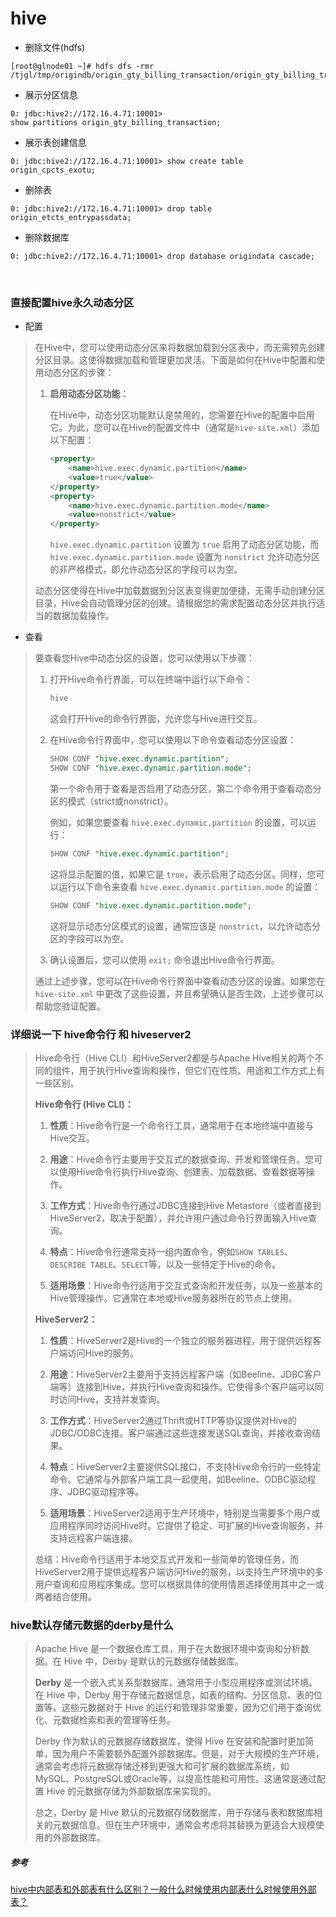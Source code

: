 # hive



+ 删除文件(hdfs)

```
[root@glnode01 ~]# hdfs dfs -rmr /tjgl/tmp/origindb/origin_gty_billing_transaction/origin_gty_billing_transaction__ce076ba7_e970_49e2_8ceb_39a5d98419a0
```

+ 展示分区信息

```
0: jdbc:hive2://172.16.4.71:10001> 
show partitions origin_gty_billing_transaction;
```

+ 展示表创建信息

```
0: jdbc:hive2://172.16.4.71:10001> show create table origin_cpcts_exotu;
```

+ 删除表

```
0: jdbc:hive2://172.16.4.71:10001> drop table origin_etcts_entrypassdata;
```

+ 删除数据库

```
0: jdbc:hive2://172.16.4.71:10001> drop database origindata cascade;
```

​	







### 直接配置hive永久动态分区

+ 配置

> 在Hive中，您可以使用动态分区来将数据加载到分区表中，而无需预先创建分区目录。这使得数据加载和管理更加灵活。下面是如何在Hive中配置和使用动态分区的步骤：
>
> 1. **启用动态分区功能**：
>
>    在Hive中，动态分区功能默认是禁用的，您需要在Hive的配置中启用它。为此，您可以在Hive的配置文件中（通常是`hive-site.xml`）添加以下配置：
>
>    ```xml
>    <property>
>        <name>hive.exec.dynamic.partition</name>
>        <value>true</value>
>    </property>
>    <property>
>        <name>hive.exec.dynamic.partition.mode</name>
>        <value>nonstrict</value>
>    </property>
>    ```
>
>    `hive.exec.dynamic.partition` 设置为 `true` 启用了动态分区功能，而 `hive.exec.dynamic.partition.mode` 设置为 `nonstrict` 允许动态分区的非严格模式，即允许动态分区的字段可以为空。
>
> 动态分区使得在Hive中加载数据到分区表变得更加便捷，无需手动创建分区目录，Hive会自动管理分区的创建。请根据您的需求配置动态分区并执行适当的数据加载操作。

+ 查看

> 要查看您Hive中动态分区的设置，您可以使用以下步骤：
>
> 1. 打开Hive命令行界面，可以在终端中运行以下命令：
>    
>    ```bash
>    hive
>    ```
>
>    这会打开Hive的命令行界面，允许您与Hive进行交互。
>
> 2. 在Hive命令行界面中，您可以使用以下命令查看动态分区设置：
>
>    ```sql
>    SHOW CONF "hive.exec.dynamic.partition";
>    SHOW CONF "hive.exec.dynamic.partition.mode";
>    ```
>
>    第一个命令用于查看是否启用了动态分区，第二个命令用于查看动态分区的模式（strict或nonstrict）。
>
>    例如，如果您要查看 `hive.exec.dynamic.partition` 的设置，可以运行：
>
>    ```sql
>    SHOW CONF "hive.exec.dynamic.partition";
>    ```
>
>    这将显示配置的值，如果它是 `true`，表示启用了动态分区。同样，您可以运行以下命令来查看 `hive.exec.dynamic.partition.mode` 的设置：
>
>    ```sql
>    SHOW CONF "hive.exec.dynamic.partition.mode";
>    ```
>
>    这将显示动态分区模式的设置，通常应该是 `nonstrict`，以允许动态分区的字段可以为空。
>
> 3. 确认设置后，您可以使用 `exit;` 命令退出Hive命令行界面。
>
> 通过上述步骤，您可以在Hive命令行界面中查看动态分区的设置。如果您在 `hive-site.xml` 中更改了这些设置，并且希望确认是否生效，上述步骤可以帮助您验证配置。



### 详细说一下 hive命令行 和 hiveserver2

> Hive命令行（Hive CLI）和HiveServer2都是与Apache Hive相关的两个不同的组件，用于执行Hive查询和操作，但它们在性质、用途和工作方式上有一些区别。
>
> **Hive命令行 (Hive CLI)：**
>
> 1. **性质**：Hive命令行是一个命令行工具，通常用于在本地终端中直接与Hive交互。
>
> 2. **用途**：Hive命令行主要用于交互式的数据查询、开发和管理任务。您可以使用Hive命令行执行Hive查询、创建表、加载数据、查看数据等操作。
>
> 3. **工作方式**：Hive命令行通过JDBC连接到Hive Metastore（或者直接到HiveServer2，取决于配置），并允许用户通过命令行界面输入Hive查询。
>
> 4. **特点**：Hive命令行通常支持一组内置命令，例如`SHOW TABLES`、`DESCRIBE TABLE`、`SELECT`等，以及一些特定于Hive的命令。
>
> 5. **适用场景**：Hive命令行适用于交互式查询和开发任务，以及一些基本的Hive管理操作。它通常在本地或Hive服务器所在的节点上使用。
>
> **HiveServer2：**
>
> 1. **性质**：HiveServer2是Hive的一个独立的服务器进程，用于提供远程客户端访问Hive的服务。
>
> 2. **用途**：HiveServer2主要用于支持远程客户端（如Beeline、JDBC客户端等）连接到Hive，并执行Hive查询和操作。它使得多个客户端可以同时访问Hive，支持并发查询。
>
> 3. **工作方式**：HiveServer2通过Thrift或HTTP等协议提供对Hive的JDBC/ODBC连接。客户端通过这些连接发送SQL查询，并接收查询结果。
>
> 4. **特点**：HiveServer2主要提供SQL接口，不支持Hive命令行的一些特定命令。它通常与外部客户端工具一起使用，如Beeline、ODBC驱动程序、JDBC驱动程序等。
>
> 5. **适用场景**：HiveServer2适用于生产环境中，特别是当需要多个用户或应用程序同时访问Hive时。它提供了稳定、可扩展的Hive查询服务，并支持远程客户端连接。
>
> 总结：Hive命令行适用于本地交互式开发和一些简单的管理任务，而HiveServer2用于提供远程客户端访问Hive的服务，以支持生产环境中的多用户查询和应用程序集成。您可以根据具体的使用情景选择使用其中之一或两者结合使用。



### hive默认存储元数据的derby是什么

> Apache Hive 是一个数据仓库工具，用于在大数据环境中查询和分析数据。在 Hive 中，Derby 是默认的元数据存储数据库。
>
> **Derby** 是一个嵌入式关系型数据库，通常用于小型应用程序或测试环境。在 Hive 中，Derby 用于存储元数据信息，如表的结构、分区信息、表的位置等。这些元数据对于 Hive 的运行和管理非常重要，因为它们用于查询优化、元数据检索和表的管理等任务。
>
> Derby 作为默认的元数据存储数据库，使得 Hive 在安装和配置时更加简单，因为用户不需要额外配置外部数据库。但是，对于大规模的生产环境，通常会考虑将元数据存储迁移到更强大和可扩展的数据库系统，如MySQL、PostgreSQL或Oracle等，以提高性能和可用性。这通常是通过配置 Hive 的元数据存储为外部数据库来实现的。
>
> 总之，Derby 是 Hive 默认的元数据存储数据库，用于存储与表和数据库相关的元数据信息。但在生产环境中，通常会考虑将其替换为更适合大规模使用的外部数据库。



##### 参考

[hive中内部表和外部表有什么区别？一般什么时候使用内部表什么时候使用外部表？](https://blog.csdn.net/qq_37189286/article/details/110919547)